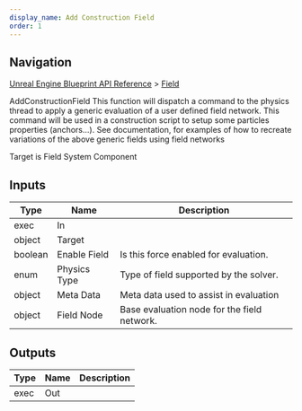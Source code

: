 ```yaml
---
display_name: Add Construction Field
order: 1
---
```

## Navigation

[Unreal Engine Blueprint API Reference](https://dev.epicgames.com/documentation/en-us/unreal-engine/BlueprintAPI) > [Field](https://dev.epicgames.com/documentation/en-us/unreal-engine/BlueprintAPI/Field)

AddConstructionField
This function will dispatch a command to the physics thread to apply
a generic evaluation of a user defined field network. This command will be used in a
construction script to setup some particles properties (anchors...). See documentation,
for examples of how to recreate variations of the above generic
fields using field networks

Target is Field System Component

## Inputs

| Type | Name | Description |
| --- | --- | --- |
| exec | In |  |
| object | Target |  |
| boolean | Enable Field | Is this force enabled for evaluation. |
| enum | Physics Type | Type of field supported by the solver. |
| object | Meta Data | Meta data used to assist in evaluation |
| object | Field Node | Base evaluation node for the field network. |

## Outputs

| Type | Name | Description |
| --- | --- | --- |
| exec | Out |  |
